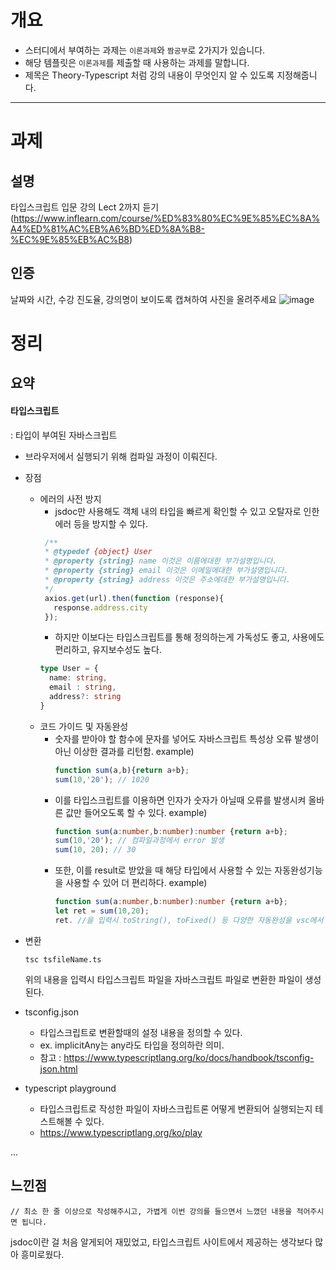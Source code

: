 # 개요
- 스터디에서 부여하는 과제는 `이론과제`와 `짬공부`로 2가지가 있습니다.
- 해당 템플릿은 `이론과제`를 제출할 때 사용하는 과제를 말합니다.
- 제목은 Theory-Typescript 처럼 강의 내용이 무엇인지 알 수 있도록 지정해줍니다.


----------
# 과제
## 설명
타입스크립트 입문 강의 Lect 2까지 듣기 (https://www.inflearn.com/course/%ED%83%80%EC%9E%85%EC%8A%A4%ED%81%AC%EB%A6%BD%ED%8A%B8-%EC%9E%85%EB%AC%B8)

## 인증
날짜와 시간, 수강 진도율, 강의명이 보이도록 캡쳐하여 사진을 올려주세요
![image](https://user-images.githubusercontent.com/48820696/177041730-a3e893b6-5fa2-4d13-ba52-c322083b1a57.png)


# 정리
## 요약
#### 타입스크립트 
: 타입이 부여된 자바스크립트
- 브라우저에서 실행되기 위해 컴파일 과정이 이뤄진다.
- 장점
   - 에러의 사전 방지
      - jsdoc만 사용해도 객체 내의 타입을 빠르게 확인할 수 있고 오탈자로 인한 에러 등을 방지할 수 있다.
     ```javascript
      /**
      * @typedef {object} User
      * @property {string} name 이것은 이름에대한 부가설명입니다.
      * @property {string} email 이것은 이메일에대한 부가설명입니다.
      * @property {string} address 이것은 주소에대한 부가설명입니다.
      */
      axios.get(url).then(function (response){
        response.address.city
      });
      ```
      - 하지만 이보다는 타입스크립트를 통해 정의하는게 가독성도 좋고, 사용에도 편리하고, 유지보수성도 높다.
      ```typescript
      type User = {
        name: string,
        email : string,
        address?: string
      }

      ```
   - 코드 가이드 및 자동완성
       - 숫자를 받아야 할 함수에 문자를 넣어도 자바스크립트 특성상 오류 발생이 아닌 이상한 결과를 리턴함.
         example)
         ```javascript
         function sum(a,b){return a+b};
         sum(10,'20'); // 1020
         ```
       - 이를 타입스크립트를 이용하면 인자가 숫자가 아닐때 오류를 발생시켜 올바른 값만 들어오도록 할 수 있다.
         example)
         ```typescript
         function sum(a:number,b:number):number {return a+b};
         sum(10,'20'); // 컴파일과정에서 error 발생
         sum(10, 20); // 30
         ```
       - 또한, 이를 result로 받았을 때 해당 타입에서 사용할 수 있는 자동완성기능을 사용할 수 있어 더 편리하다.
         example)
         ```typescript
         function sum(a:number,b:number):number {return a+b};
         let ret = sum(10,20);
         ret. //을 입력시 toString(), toFixed() 등 다양한 자동완성을 vsc에서 제안해준다.
         ```         
- 변환
  ```
  tsc tsfileName.ts
  ```
  위의 내용을 입력시 타입스크립트 파일을 자바스크립트 파일로 변환한 파일이 생성된다.
  
- tsconfig.json
  - 타입스크립트로 변환할때의 설정 내용을 정의할 수 있다.
  - ex. implicitAny는 any라도 타입을 정의하란 의미.
  - 참고 : https://www.typescriptlang.org/ko/docs/handbook/tsconfig-json.html 

- typescript playground
  - 타입스크립트로 작성한 파일이 자바스크립트론 어떻게 변환되어 실행되는지 테스트해볼 수 있다.
  - https://www.typescriptlang.org/ko/play

...

  
## 느낀점
```
// 최소 한 줄 이상으로 작성해주시고, 가볍게 이번 강의를 들으면서 느꼈던 내용을 적어주시면 됩니다.
```
jsdoc이란 걸 처음 알게되어 재밌었고, 타입스크립트 사이트에서 제공하는 생각보다 많아 흥미로웠다.
